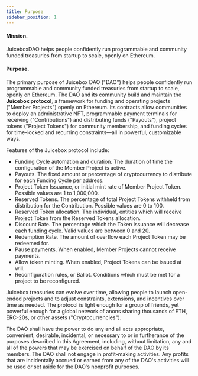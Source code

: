 ```yaml
---
title: Purpose
sidebar_position: 1
---
```


#### Mission.

JuiceboxDAO helps people confidently run programmable and community funded treasuries from startup to scale, openly on Ethereum.

#### Purpose.

The primary purpose of Juicebox DAO ("DAO") helps people confidently run programmable and community funded treasuries from startup to scale, openly on Ethereum. The DAO and its community build and maintain the **Juicebox protocol**, a framework for funding and operating projects ("Member Projects") openly on Ethereum. Its contracts allow communities to deploy an administrative NFT, programmable payment terminals for receiving ("Contributions") and distributing funds ("Payouts"), project tokens ("Project Tokens") for community membership, and funding cycles for time-locked and recurring constraints—all in powerful, customizable ways.

Features of the Juicebox protocol include:

-   Funding Cycle automation and duration. The duration of time the configuration of the Member Project is active.
-   Payouts. The fixed amount or percentage of cryptocurrency to distribute for each Funding Cycle per address.
-   Project Token Issuance, or initial mint rate of Member Project Token. Possible values are 1 to 1,000,000.
-   Reserved Tokens. The percentage of total Project Tokens withheld from distribution for the Contribution. Possible values are 0 to 100.
-   Reserved Token allocation. The individual, entities which will receive Project Token from the Reserved Tokens allocation.
-   Discount Rate. The percentage which the Token issuance will decrease each funding cycle. Valid values are between 0 and 20.
-   Redemption Rate. The amount of overflow each Project Token may be redeemed for.
-   Pause payments. When enabled, Member Projects cannot receive payments.
-   Allow token minting. When enabled, Project Tokens can be issued at will.
-   Reconfiguration rules, or Ballot. Conditions which must be met for a project to be reconfigured.

Juicebox treasuries can evolve over time, allowing people to launch open-ended projects and to adjust constraints, extensions, and incentives over time as needed. The protocol is light enough for a group of friends, yet powerful enough for a global network of anons sharing thousands of ETH, ERC-20s, or other assets ("Cryptocurrencies").

The DAO shall have the power to do any and all acts appropriate, convenient, desirable, incidental, or necessary to or in furtherance of the purposes described in this Agreement, including, without limitation, any and all of the powers that may be exercised on behalf of the DAO by its members. The DAO shall not engage in profit-making activities. Any profits that are incidentally accrued or earned from any of the DAO's activities will be used or set aside for the DAO's nonprofit purposes.
